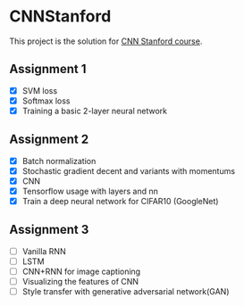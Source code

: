 # CNNStanford
This project is the solution for [CNN Stanford course](http://cs231n.stanford.edu/index.html).

## Assignment 1
- [x] SVM loss
- [x] Softmax loss
- [x] Training a basic 2-layer neural network

## Assignment 2
- [x] Batch normalization
- [x] Stochastic gradient decent and variants with momentums
- [x] CNN
- [x] Tensorflow usage with layers and nn
- [x] Train a deep neural network for CIFAR10 (GoogleNet)

## Assignment 3
- [ ] Vanilla RNN
- [ ] LSTM
- [ ] CNN+RNN for image captioning
- [ ] Visualizing the features of CNN
- [ ] Style transfer with generative adversarial network(GAN) 